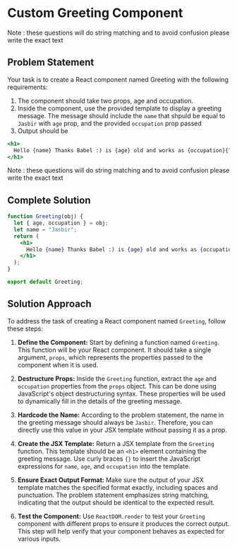 # Custom Greeting Component

Note : these questions will do string matching and to avoid confusion please write the exact text

## Problem Statement

Your task is to create a React component named Greeting with the following requirements:

1. The component should take two props, age and occupation.
2. Inside the component, use the provided template to display a greeting message. The message should include the `name` that shpuld be equal to `Jasbir` with `age` prop, and the provided `occupation` prop passed
3. Output should be

```jsx
<h1>
  Hello {name} Thanks Babel :) is {age} old and works as {occupation}{" "}
</h1>
```

Note : these questions will do string matching and to avoid confusion please write the exact text

## Complete Solution

```jsx
function Greeting(obj) {
  let { age, occupation } = obj;
  let name = "Jasbir";
  return (
    <h1>
      Hello {name} Thanks Babel :) is {age} old and works as {occupation}{" "}
    </h1>
  );
}

export default Greeting;
```

## Solution Approach

To address the task of creating a React component named `Greeting`, follow these steps:

1. **Define the Component:**
   Start by defining a function named `Greeting`. This function will be your React component. It should take a single argument, `props`, which represents the properties passed to the component when it is used.

2. **Destructure Props:**
   Inside the `Greeting` function, extract the `age` and `occupation` properties from the `props` object. This can be done using JavaScript's object destructuring syntax. These properties will be used to dynamically fill in the details of the greeting message.

3. **Hardcode the Name:**
   According to the problem statement, the name in the greeting message should always be `Jasbir`. Therefore, you can directly use this value in your JSX template without passing it as a prop.

4. **Create the JSX Template:**
   Return a JSX template from the `Greeting` function. This template should be an `<h1>` element containing the greeting message. Use curly braces `{}` to insert the JavaScript expressions for `name`, `age`, and `occupation` into the template.

5. **Ensure Exact Output Format:**
   Make sure the output of your JSX template matches the specified format exactly, including spaces and punctuation. The problem statement emphasizes string matching, indicating that the output should be identical to the expected result.

6. **Test the Component:**
   Use `ReactDOM.render` to test your `Greeting` component with different props to ensure it produces the correct output. This step will help verify that your component behaves as expected for various inputs.
